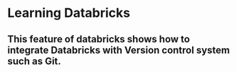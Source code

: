 # Learning Databricks
## This feature of databricks shows how to integrate Databricks with Version control system such as Git.
